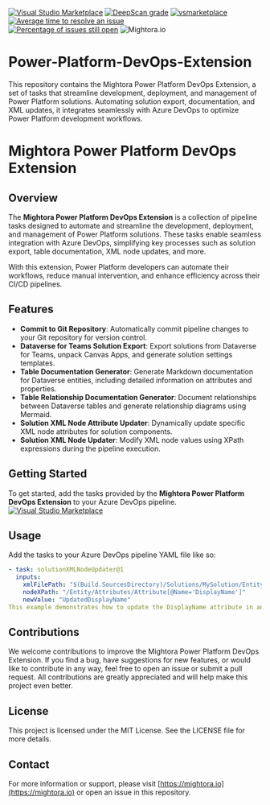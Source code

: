 [![Visual Studio Marketplace](https://img.shields.io/badge/Marketplace-View%20Extension-blue?logo=visual-studio)](https://marketplace.visualstudio.com/items?itemName=mightoraio.mightora-power-platform-devOps-extension) [![DeepScan grade](https://deepscan.io/api/teams/25106/projects/28110/branches/903222/badge/grade.svg)](https://deepscan.io/dashboard#view=project&tid=25106&pid=28110&bid=903222) [![vsmarketplace](https://vsmarketplacebadges.dev/version/mightoraio.mightora-power-platform-devOps-extension.svg)](https://marketplace.visualstudio.com/items?itemName=mightoraio.mightora-power-platform-devOps-extension)  
[![Average time to resolve an issue](http://isitmaintained.com/badge/resolution/mightora/Power-Platform-DevOps-Extension.svg)](http://isitmaintained.com/project/mightora/Power-Platform-DevOps-Extension)  
[![Percentage of issues still open](http://isitmaintained.com/badge/open/mightora/Power-Platform-DevOps-Extension.svg)](http://isitmaintained.com/project/mightora/Power-Platform-DevOps-Extension) 
![Mightora.io](https://img.shields.io/badge/Mightora-Visit-blue?logo=https://raw.githubusercontent.com/mightora/mightora.io/main/static/favicon-32x32.png&link=https://mightora.io)

# Power-Platform-DevOps-Extension
This repository contains the Mightora Power Platform DevOps Extension, a set of tasks that streamline development, deployment, and management of Power Platform solutions. Automating solution export, documentation, and XML updates, it integrates seamlessly with Azure DevOps to optimize Power Platform development workflows.

# Mightora Power Platform DevOps Extension

## Overview

The **Mightora Power Platform DevOps Extension** is a collection of pipeline tasks designed to automate and streamline the development, deployment, and management of Power Platform solutions. These tasks enable seamless integration with Azure DevOps, simplifying key processes such as solution export, table documentation, XML node updates, and more.

With this extension, Power Platform developers can automate their workflows, reduce manual intervention, and enhance efficiency across their CI/CD pipelines.

## Features

- **Commit to Git Repository**: Automatically commit pipeline changes to your Git repository for version control.
- **Dataverse for Teams Solution Export**: Export solutions from Dataverse for Teams, unpack Canvas Apps, and generate solution settings templates.
- **Table Documentation Generator**: Generate Markdown documentation for Dataverse entities, including detailed information on attributes and properties.
- **Table Relationship Documentation Generator**: Document relationships between Dataverse tables and generate relationship diagrams using Mermaid.
- **Solution XML Node Attribute Updater**: Dynamically update specific XML node attributes for solution components.
- **Solution XML Node Updater**: Modify XML node values using XPath expressions during the pipeline execution.

## Getting Started

To get started, add the tasks provided by the **Mightora Power Platform DevOps Extension** to your Azure DevOps pipeline. 
[![Visual Studio Marketplace](https://img.shields.io/badge/Marketplace-View%20Extension-blue?logo=visual-studio)](https://marketplace.visualstudio.com/items?itemName=mightoraio.mightora-power-platform-devOps-extension)

## Usage

Add the tasks to your Azure DevOps pipeline YAML file like so:

```yaml
- task: solutionXMLNodeUpdater@1
  inputs:
    xmlFilePath: "$(Build.SourcesDirectory)/Solutions/MySolution/Entity.xml"
    nodeXPath: "/Entity/Attributes/Attribute[@Name='DisplayName']"
    newValue: "UpdatedDisplayName"
This example demonstrates how to update the DisplayName attribute in an XML file as part of your build or release pipeline.
```

## Contributions
We welcome contributions to improve the Mightora Power Platform DevOps Extension. If you find a bug, have suggestions for new features, or would like to contribute in any way, feel free to open an issue or submit a pull request. All contributions are greatly appreciated and will help make this project even better.

## License
This project is licensed under the MIT License. See the LICENSE file for more details.

## Contact
For more information or support, please visit [https://mightora.io](https://mightora.io) or open an issue in this repository.
